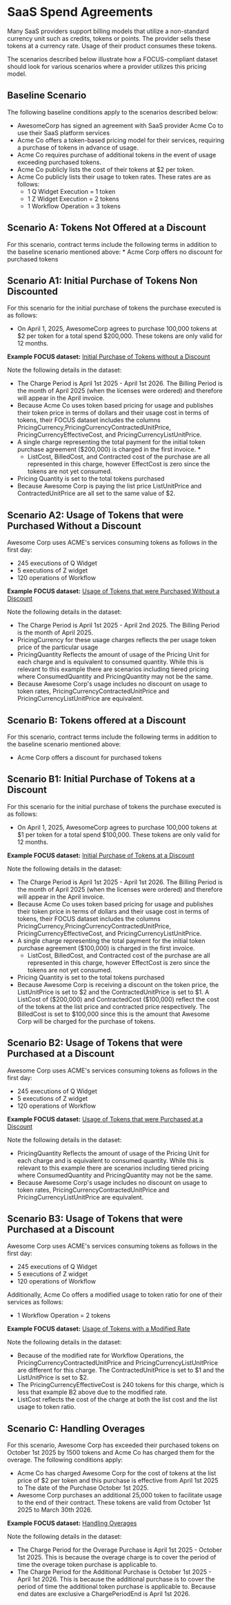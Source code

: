 # SaaS Spend Agreements

Many SaaS providers support billing models that utilize a non-standard currency unit such as credits, tokens or points. The provider sells these tokens at a currency rate. Usage of their product consumes these tokens. 

The scenarios described below illustrate how a FOCUS-compliant dataset should look for various scenarios where a provider utilizes this pricing model.

## Baseline Scenario

The following baseline conditions apply to the scenarios described below:

* AwesomeCorp has signed an agreement with SaaS provider Acme Co to use their SaaS platform services
* Acme Co offers a token-based pricing model for their services, requiring a purchase of tokens in advance of usage. 
* Acme Co requires purchase of additional tokens in the event of usage exceeding purchased tokens.
* Acme Co publicly lists the cost of their tokens at &dollar;2 per token.
* Acme Co publicly lists their usage to token rates. These rates are as follows:
  * 1 Q Widget Execution = 1 token
  * 1 Z Widget Execution = 2 tokens
  * 1 Workflow Operation = 3 tokens

## Scenario A: Tokens Not Offered at a Discount

For this scenario, contract terms include the following terms in addition to the baseline scenario mentioned above:
    * Acme Corp offers no discount for purchased tokens

## Scenario A1: Initial Purchase of Tokens Non Discounted

For this scenario for the initial purchase of tokens the purchase executed is as follows:
* On April 1, 2025, AwesomeCorp agrees to purchase 100,000 tokens at &dollar;2 per token for a total spend &dollar;200,000. These tokens are only valid for 12 months.

**Example FOCUS dataset:** [Initial Purchase of Tokens without a Discount](https://docs.google.com/spreadsheets/d/1kQTDK3Sk9BnNcn6Ovyaa37T1aMaXfHaDahsuk1Notn4/edit?gid=1940546788#gid=1940546788&range=2:3)

Note the following details in the dataset:

* The Charge Period is April 1st 2025 - April 1st 2026. The Billing Period is the month of April 2025 (when the licenses were ordered) and therefore will appear in the April invoice.
* Because Acme Co uses token based pricing for usage and publishes their token price in terms of dollars and their usage cost in terms of tokens, their FOCUS dataset includes the columns PricingCurrency,PricingCurrencyContractedUnitPrice, PricingCurrencyEffectiveCost, and PricingCurrencyListUnitPrice.
* A single charge representing the total payment for the initial token purchase agreement (&dollar;200,000) is charged in the first invoice. * 
  * ListCost, BilledCost, and Contracted cost of the purchase are all represented in this charge, however EffectCost is zero since the tokens are not yet consumed.
* Pricing Quantity is set to the total tokens purchased
* Because Awesome Corp is paying the list price ListUnitPrice and ContractedUnitPrice are all set to the same value of &dollar;2.

## Scenario A2: Usage of Tokens that were Purchased Without a Discount

Awesome Corp uses ACME's services consuming tokens as follows in the first day:
* 245 executions of Q Widget
* 5 executions of Z widget
* 120 operations of Workflow

**Example FOCUS dataset:** [Usage of Tokens that were Purchased Without a Discount](https://docs.google.com/spreadsheets/d/1kQTDK3Sk9BnNcn6Ovyaa37T1aMaXfHaDahsuk1Notn4/edit?gid=1940546788#gid=1940546788&range=5:8)

Note the following details in the dataset:

* The Charge Period is April 1st 2025 - April 2nd 2025. The Billing Period is the month of April 2025.
* PricingCurrency for these usage charges reflects the per usage token price of the particular usage
* PricingQuantity Reflects the amount of usage of the Pricing Unit for each charge and is equivalent to consumed quantity. While this is relevant to this example there are scenarios including tiered pricing where ConsumedQuantity and PricingQuantity may not be the same.
* Because Awesome Corp's usage includes no discount on usage to token rates, PricingCurrencyContractedUnitPrice and PricingCurrencyListUnitPrice are equivalent.

## Scenario B: Tokens offered at a Discount

For this scenario, contract terms include the following terms in addition to the baseline scenario mentioned above:
* Acme Corp offers a discount for purchased tokens

## Scenario B1: Initial Purchase of Tokens at a Discount

For this scenario for the initial purchase of tokens the purchase executed is as follows:
* On April 1, 2025, AwesomeCorp agrees to purchase 100,000 tokens at &dollar;1 per token for a total spend &dollar;100,000. These tokens are only valid for 12 months.

**Example FOCUS dataset:** [Initial Purchase of Tokens at a Discount](https://docs.google.com/spreadsheets/d/1kQTDK3Sk9BnNcn6Ovyaa37T1aMaXfHaDahsuk1Notn4/edit?gid=1940546788#gid=1940546788&range=11:12)

Note the following details in the dataset:

* The Charge Period is April 1st 2025 - April 1st 2026. The Billing Period is the month of April 2025 (when the licenses were ordered) and therefore will appear in the April invoice.
* Because Acme Co uses token based pricing for usage and publishes their token price in terms of dollars and their usage cost in terms of tokens, their FOCUS dataset includes the columns PricingCurrency,PricingCurrencyContractedUnitPrice, PricingCurrencyEffectiveCost, and PricingCurrencyListUnitPrice.
* A single charge representing the total payment for the initial token purchase agreement (&dollar;100,000) is charged in the first invoice.
    * ListCost, BilledCost, and Contracted cost of the purchase are all represented in this charge, however EffectCost is zero since the tokens are not yet consumed.
* Pricing Quantity is set to the total tokens purchased
* Because Awesome Corp is receiving a discount on the token price, the ListUnitPrice is set to &dollar;2 and the ContractedUnitPrice is set to &dollar;1. A ListCost of (&dollar;200,000) and ContractedCost (&dollar;100,000) reflect the cost of the tokens at the list price and contracted price respectively. The BilledCost is set to &dollar;100,000 since this is the amount that Awesome Corp will be charged for the purchase of tokens.

## Scenario B2: Usage of Tokens that were Purchased at a Discount

Awesome Corp uses ACME's services consuming tokens as follows in the first day:
* 245 executions of Q Widget
* 5 executions of Z widget
* 120 operations of Workflow

**Example FOCUS dataset:** [Usage of Tokens that were Purchased at a Discount](https://docs.google.com/spreadsheets/d/1kQTDK3Sk9BnNcn6Ovyaa37T1aMaXfHaDahsuk1Notn4/edit?gid=1940546788#gid=1940546788&range=14:17)

Note the following details in the dataset:

* PricingQuantity Reflects the amount of usage of the Pricing Unit for each charge and is equivalent to consumed quantity. While this is relevant to this example there are scenarios including tiered pricing where ConsumedQuantity and PricingQuantity may not be the same.
* Because Awesome Corp's usage includes no discount on usage to token rates, PricingCurrencyContractedUnitPrice and PricingCurrencyListUnitPrice are equivalent.

## Scenario B3: Usage of Tokens that were Purchased at a Discount

Awesome Corp uses ACME's services consuming tokens as follows in the first day:
* 245 executions of Q Widget
* 5 executions of Z widget
* 120 operations of Workflow

Additionally, Acme Co offers a modified usage to token ratio for one of their services as follows:
* 1 Workflow Operation = 2 tokens

**Example FOCUS dataset:** [Usage of Tokens with a Modified Rate](https://docs.google.com/spreadsheets/d/1kQTDK3Sk9BnNcn6Ovyaa37T1aMaXfHaDahsuk1Notn4/edit?gid=1940546788#gid=1940546788&range=19:22)

Note the following details in the dataset:

* Because of the modified rate for Workflow Operations, the PricingCurrencyContractedUnitPrice and PricingCurrencyListUnitPrice are different for this charge. The ContractedUnitPrice is set to &dollar;1 and the ListUnitPrice is set to &dollar;2. 
* The PricingCurrencyEffectiveCost is 240 tokens for this charge, which is less that example B2 above due to the modified rate. 
* ListCost reflects the cost of the charge at both the list cost and the list usage to token ratio. 

## Scenario C: Handling Overages

For this scenario, Awesome Corp has exceeded their purchased tokens on October 1st 2025 by 1500 tokens and Acme Co has charged them for the overage. The following conditions apply:
* Acme Co has charged Awesome Corp for the cost of tokens at the list price of &dollar;2 per token and this purchase is effective from April 1st 2025 to The date of the Purchase October 1st 2025.
* Awesome Corp purchases an additional 25,000 token to facilitate usage to the end of their contract. These tokens are valid from October 1st 2025 to March 30th 2026. 

**Example FOCUS dataset:** [Handling Overages](https://docs.google.com/spreadsheets/d/1kQTDK3Sk9BnNcn6Ovyaa37T1aMaXfHaDahsuk1Notn4/edit?gid=1940546788#gid=1940546788&range=25:27)

Note the following details in the dataset:
* The Charge Period for the Overage Purchase is April 1st 2025 - October 1st 2025. This is because the overage charge is to cover the period of time the overage token purchase is applicable to. 
* The Charge Period for the Additional Purchase is October 1st 2025 - April 1st 2026. This is because the additional purchase is to cover the period of time the additional token purchase is applicable to. Because end dates are exclusive a ChargePeriodEnd is April 1st 2026.